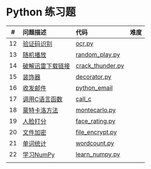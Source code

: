 # Python 练习题

|  #   | 问题描述                                     | 代码                                       | 难度   |
| :--: | :--------------------------------------- | :--------------------------------------- | :--- |
|  12  | [验证码识别](src/ocr/description.md)          | [ocr.py](src/ocr/ocr.py)                 |      |
|  13  | [随机播放](src/random_play/description.md)   | [random_play.py](src/random_play/random_play.py) |      |
|  14  | [破解迅雷下载链接](src/crack_thunder/description.md) | [crack_thunder.py](src/crack_thunder/crack_thunder.py) |      |
|  15  | [装饰器](src/decorator/description.md)      | [decorator.py](src/decorator/decorator.py) |      |
|  16  | [收发邮件](src/python_email/description.md)  | [python_email](src/python_email/python_email.py) |      |
|  17  | [调用C语言函数](src/call_c/description.md)     | [call_c](src/call_c/call_c.py)           |      |
|  18  | [蒙特卡洛方法](src/montecarlo/description.md)  | [montecarlo.py](src/montecarlo/montecarlo.py) |      |
|  19  | [人脸打分](src/face_rating/description.md)   | [face_rating.py](src/face_rating/face_rating.py) |      |
|  20  | [文件加密](src/file_encrypt/description.md)  | [file_encrypt.py](src/file_encrypt/file_encrypt.py) |      |
|  21  | [单词统计](src/wordcount/description.md)     | [wordcount.py](src/wordcount/wordcount.py) |      |
|  22  | [学习NumPy](src/learn_numpy/description.md) | [learn_numpy.py](src/learn_numpy/learn_numpy.py) |      |
|      |                                          |                                          |      |

